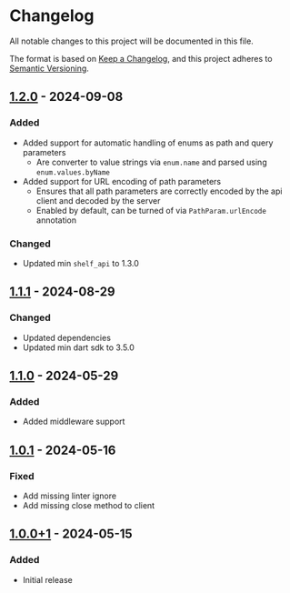 # Changelog
All notable changes to this project will be documented in this file.

The format is based on [Keep a Changelog](https://keepachangelog.com/en/1.0.0/),
and this project adheres to [Semantic Versioning](https://semver.org/spec/v2.0.0.html).

## [1.2.0] - 2024-09-08
### Added
- Added support for automatic handling of enums as path and query parameters
  - Are converter to value strings via `enum.name` and parsed using
  `enum.values.byName`
- Added support for URL encoding of path parameters
  - Ensures that all path parameters are correctly encoded by the api client and
  decoded by the server
  - Enabled by default, can be turned of via `PathParam.urlEncode` annotation

### Changed
- Updated min `shelf_api` to 1.3.0

## [1.1.1] - 2024-08-29
### Changed
- Updated dependencies
- Updated min dart sdk to 3.5.0

## [1.1.0] - 2024-05-29
### Added
- Added middleware support

## [1.0.1] - 2024-05-16
### Fixed
- Add missing linter ignore
- Add missing close method to client

## [1.0.0+1] - 2024-05-15
### Added
- Initial release

[1.2.0]: https://github.com/Skycoder42/shelf_api/compare/shelf_api_builder-v1.1.1...shelf_api_builder-v1.2.0
[1.1.1]: https://github.com/Skycoder42/shelf_api/compare/shelf_api_builder-v1.1.0...shelf_api_builder-v1.1.1
[1.1.0]: https://github.com/Skycoder42/shelf_api/compare/shelf_api_builder-v1.0.1...shelf_api_builder-v1.1.0
[1.0.1]: https://github.com/Skycoder42/shelf_api/compare/shelf_api_builder-v1.0.0+1...shelf_api_builder-v1.0.1
[1.0.0+1]: https://github.com/Skycoder42/shelf_api/releases/tag/shelf_api_builder-v1.0.0+1
